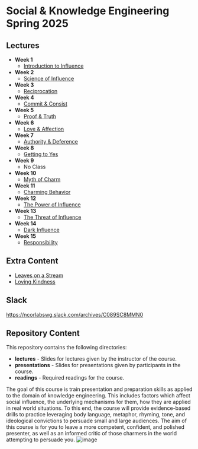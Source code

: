 # Social & Knowledge Engineering Spring 2025

## Lectures

* **Week 1**
  - [Introduction to Influence]()
* **Week 2**
  - [Science of Influence]()
* **Week 3**
  - [Reciprocation]()
* **Week 4**
  - [Commit & Consist]()
* **Week 5**
  - [Proof & Truth]()
* **Week 6**
  - [Love & Affection]()
* **Week 7**
  - [Authority & Deference]()
* **Week 8**
  - [Getting to Yes]()
* **Week 9**
  - No Class
* **Week 10**
  - [Myth of Charm]()
* **Week 11**
  - [Charming Behavior]()
* **Week 12**
  - [The Power of Influence]()
* **Week 13**
  - [The Threat of Influence]()
* **Week 14**
  - [Dark Influence]()
* **Week 15**
  - [Responsibility]()

## Extra Content
  - [Leaves on a Stream](https://www.youtube.com/watch?v=t0cliLzDjoc&list=PLDpLIEgKNGbMHCPdRvBHhJnLzigvuNvc2)
  - [Loving Kindness](https://www.youtube.com/watch?v=b6YrzjC2nb4&list=PLDpLIEgKNGbMHCPdRvBHhJnLzigvuNvc2&index=2)

## Slack

https://ncorlabswg.slack.com/archives/C089SC8MMN0

## Repository Content
This repository contains the following directories: 

* **lectures** - Slides for lectures given by the instructor of the course.
* **presentations** - Slides for presentations given by participants in the course. 
* **readings** - Required readings for the course.

The goal of this course is train presentation and preparation skills as applied to the domain of knowledge engineering. This includes factors which affect social influence, the underlying mechanisms for them, how they are applied in real world situations. To this end, the course will provide evidence-based drills to practice leveraging body language, metaphor, rhyming, tone, and ideological convictions to persuade small and large audiences. The aim of this course is for you to leave a more competent, confident, and polished presenter, as well as an informed critic of those charmers in the world attempting to persuade you. ![image](https://github.com/user-attachments/assets/9e5f0d22-9918-4a76-98b2-3346fe1ce9c5)
